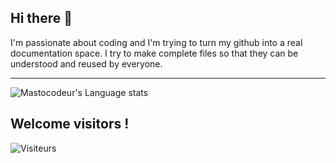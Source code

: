 ## Hi there 👋

I'm passionate about coding and I'm trying to turn my github into a real documentation space. I try to make complete files so that they can be understood and reused by everyone.
___






<!--![Mastocodeur's github stats](https://github-readme-stats.vercel.app/api?username=Mastocodeur&show_icons=true&hide_border=true)&nbsp;&nbsp;-->
![Mastocodeur's Language stats](https://github-readme-stats-eight-theta.vercel.app/api/top-langs/?username=Mastocodeur&layout=compact&langs_count=8&hide_border=true)
<br />


## Welcome visitors ! 

![Visiteurs](https://visitor-badge.laobi.icu/badge?page_id=Mastocodeur.Mastocodeur)

<!--
**Mastocodeur/Mastocodeur** is a ✨ _special_ ✨ repository because its `README.md` (this file) appears on your GitHub profile.

Here are some ideas to get you started:

- 🔭 I’m currently working on ...
- 🌱 I’m currently learning ...
- 👯 I’m looking to collaborate on ...
- 🤔 I’m looking for help with ...
- 💬 Ask me about ...
- 📫 How to reach me: ...
- 😄 Pronouns: ...
- ⚡ Fun fact: ...
-->



